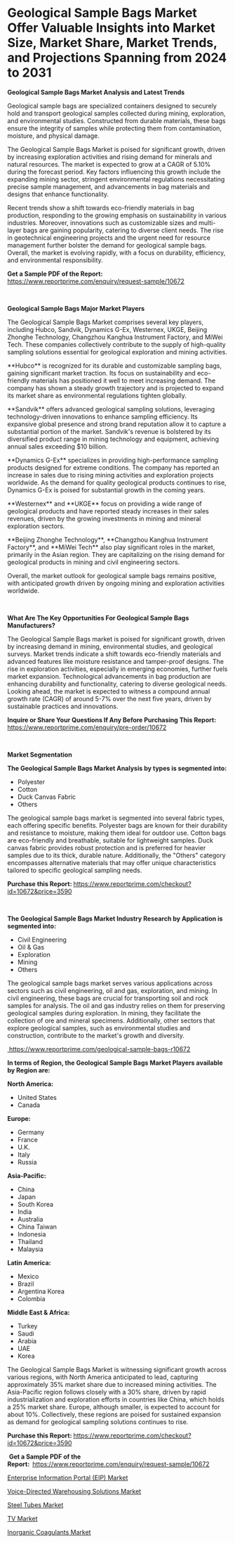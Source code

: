 <p><h1>Geological Sample Bags Market Offer Valuable Insights into Market Size, Market Share, Market Trends, and Projections Spanning from 2024 to 2031</h1></p><p><strong>Geological Sample Bags Market Analysis and Latest Trends</strong></p>
<p><p>Geological sample bags are specialized containers designed to securely hold and transport geological samples collected during mining, exploration, and environmental studies. Constructed from durable materials, these bags ensure the integrity of samples while protecting them from contamination, moisture, and physical damage.</p><p>The Geological Sample Bags Market is poised for significant growth, driven by increasing exploration activities and rising demand for minerals and natural resources. The market is expected to grow at a CAGR of 5.10% during the forecast period. Key factors influencing this growth include the expanding mining sector, stringent environmental regulations necessitating precise sample management, and advancements in bag materials and designs that enhance functionality.</p><p>Recent trends show a shift towards eco-friendly materials in bag production, responding to the growing emphasis on sustainability in various industries. Moreover, innovations such as customizable sizes and multi-layer bags are gaining popularity, catering to diverse client needs. The rise in geotechnical engineering projects and the urgent need for resource management further bolster the demand for geological sample bags. Overall, the market is evolving rapidly, with a focus on durability, efficiency, and environmental responsibility.</p></p>
<p><strong>Get a Sample PDF of the Report:&nbsp;</strong> <a href="https://www.reportprime.com/enquiry/request-sample/10672?utm_campaign=39&utm_medium=2&utm_source=Github&utm_content=ia&utm_term=29112024&utm_id=geological-sample-bags">https://www.reportprime.com/enquiry/request-sample/10672</a></p>
<p>&nbsp;</p>
<p><strong>Geological Sample Bags Major Market Players</strong></p>
<p><p>The Geological Sample Bags Market comprises several key players, including Hubco, Sandvik, Dynamics G-Ex, Westernex, UKGE, Beijing Zhonghe Technology, Changzhou Kanghua Instrument Factory, and MiWei Tech. These companies collectively contribute to the supply of high-quality sampling solutions essential for geological exploration and mining activities.</p><p>**Hubco** is recognized for its durable and customizable sampling bags, gaining significant market traction. Its focus on sustainability and eco-friendly materials has positioned it well to meet increasing demand. The company has shown a steady growth trajectory and is projected to expand its market share as environmental regulations tighten globally.</p><p>**Sandvik** offers advanced geological sampling solutions, leveraging technology-driven innovations to enhance sampling efficiency. Its expansive global presence and strong brand reputation allow it to capture a substantial portion of the market. Sandvik's revenue is bolstered by its diversified product range in mining technology and equipment, achieving annual sales exceeding $10 billion.</p><p>**Dynamics G-Ex** specializes in providing high-performance sampling products designed for extreme conditions. The company has reported an increase in sales due to rising mining activities and exploration projects worldwide. As the demand for quality geological products continues to rise, Dynamics G-Ex is poised for substantial growth in the coming years.</p><p>**Westernex** and **UKGE** focus on providing a wide range of geological products and have reported steady increases in their sales revenues, driven by the growing investments in mining and mineral exploration sectors.</p><p>**Beijing Zhonghe Technology**, **Changzhou Kanghua Instrument Factory**, and **MiWei Tech** also play significant roles in the market, primarily in the Asian region. They are capitalizing on the rising demand for geological products in mining and civil engineering sectors.</p><p>Overall, the market outlook for geological sample bags remains positive, with anticipated growth driven by ongoing mining and exploration activities worldwide.</p></p>
<p>&nbsp;</p>
<p><strong>What Are The Key Opportunities For Geological Sample Bags Manufacturers?</strong></p>
<p><p>The Geological Sample Bags market is poised for significant growth, driven by increasing demand in mining, environmental studies, and geological surveys. Market trends indicate a shift towards eco-friendly materials and advanced features like moisture resistance and tamper-proof designs. The rise in exploration activities, especially in emerging economies, further fuels market expansion. Technological advancements in bag production are enhancing durability and functionality, catering to diverse geological needs. Looking ahead, the market is expected to witness a compound annual growth rate (CAGR) of around 5-7% over the next five years, driven by sustainable practices and innovations.</p></p>
<p><strong>Inquire or Share Your Questions If Any Before Purchasing This Report:</strong> <a href="https://www.reportprime.com/enquiry/pre-order/10672?utm_campaign=39&utm_medium=2&utm_source=Github&utm_content=ia&utm_term=29112024&utm_id=geological-sample-bags">https://www.reportprime.com/enquiry/pre-order/10672</a></p>
<p>&nbsp;</p>
<p><strong>Market Segmentation</strong></p>
<p><strong>The Geological Sample Bags Market Analysis by types is segmented into:</strong></p>
<p><ul><li>Polyester</li><li>Cotton</li><li>Duck Canvas Fabric</li><li>Others</li></ul></p>
<p><p>The geological sample bags market is segmented into several fabric types, each offering specific benefits. Polyester bags are known for their durability and resistance to moisture, making them ideal for outdoor use. Cotton bags are eco-friendly and breathable, suitable for lightweight samples. Duck canvas fabric provides robust protection and is preferred for heavier samples due to its thick, durable nature. Additionally, the "Others" category encompasses alternative materials that may offer unique characteristics tailored to specific geological sampling needs.</p></p>
<p><strong>Purchase this Report:&nbsp;</strong><a href="https://www.reportprime.com/checkout?id=10672&price=3590&utm_campaign=39&utm_medium=2&utm_source=Github&utm_content=ia&utm_term=29112024&utm_id=geological-sample-bags">https://www.reportprime.com/checkout?id=10672&price=3590</a></p>
<p>&nbsp;</p>
<p><strong>The Geological Sample Bags Market Industry Research by Application is segmented into:</strong></p>
<p><ul><li>Civil Engineering</li><li>Oil & Gas</li><li>Exploration</li><li>Mining</li><li>Others</li></ul></p>
<p><p>The geological sample bags market serves various applications across sectors such as civil engineering, oil and gas, exploration, and mining. In civil engineering, these bags are crucial for transporting soil and rock samples for analysis. The oil and gas industry relies on them for preserving geological samples during exploration. In mining, they facilitate the collection of ore and mineral specimens. Additionally, other sectors that explore geological samples, such as environmental studies and construction, contribute to the market's growth and diversity.</p></p>
<p><a href="https://www.reportprime.com/geological-sample-bags-r10672?utm_campaign=39&utm_medium=2&utm_source=Github&utm_content=ia&utm_term=29112024&utm_id=geological-sample-bags">&nbsp;https://www.reportprime.com/geological-sample-bags-r10672</a></p>
<p><strong>In terms of Region, the Geological Sample Bags Market Players available by Region are:</strong></p>
<p>
    <p> <strong> North America: </strong>
        <ul>
            <li>United States</li>
            <li>Canada</li>
        </ul>
        </p> 
    <p> <strong> Europe: </strong>
        <ul>
            <li>Germany</li>
            <li>France</li>
            <li>U.K.</li>
            <li>Italy</li>
            <li>Russia</li>
        </ul>
        </p> 
    <p> <strong> Asia-Pacific: </strong>
        <ul>
            <li>China</li>
            <li>Japan</li>
            <li>South Korea</li>
            <li>India</li>
            <li>Australia</li>
            <li>China Taiwan</li>
            <li>Indonesia</li>
            <li>Thailand</li>
            <li>Malaysia</li>
        </ul>
        </p> 
    <p> <strong> Latin America: </strong>
        <ul>
            <li>Mexico</li>
            <li>Brazil</li>
            <li>Argentina Korea</li>
            <li>Colombia</li>
        </ul>
        </p> 
    <p> <strong> Middle East & Africa: </strong>
        <ul>
            <li>Turkey</li>
            <li>Saudi</li>
            <li>Arabia</li>
            <li>UAE</li>
            <li>Korea</li>
        </ul>
    </p>
    </p>
<p><p>The Geological Sample Bags Market is witnessing significant growth across various regions, with North America anticipated to lead, capturing approximately 35% market share due to increased mining activities. The Asia-Pacific region follows closely with a 30% share, driven by rapid industrialization and exploration efforts in countries like China, which holds a 25% market share. Europe, although smaller, is expected to account for about 10%. Collectively, these regions are poised for sustained expansion as demand for geological sampling solutions continues to rise.</p></p>
<p><strong>Purchase this Report: </strong><a href="https://www.reportprime.com/checkout?id=10672&price=3590&utm_campaign=39&utm_medium=2&utm_source=Github&utm_content=ia&utm_term=29112024&utm_id=geological-sample-bags">https://www.reportprime.com/checkout?id=10672&price=3590</a></p>
<p>&nbsp;<strong>Get a Sample PDF of the Report:&nbsp;&nbsp;</strong><a href="https://www.reportprime.com/enquiry/request-sample/10672?utm_campaign=39&utm_medium=2&utm_source=Github&utm_content=ia&utm_term=29112024&utm_id=geological-sample-bags">https://www.reportprime.com/enquiry/request-sample/10672</a></p>
<p><strong></strong></p>
<p><p><a href="https://issuu.com/reportprime-2/docs/enterprise-information-portal-eip-m_ebb400e49e72b6?utm_campaign=39&utm_medium=2&utm_source=Github&utm_content=ia&utm_term=29112024&utm_id=geological-sample-bags">Enterprise Information Portal (EIP) Market</a></p><p><a href="https://issuu.com/reportprime-2/docs/voice-directed-warehousing-solution_3e9d26939e349d?utm_campaign=39&utm_medium=2&utm_source=Github&utm_content=ia&utm_term=29112024&utm_id=geological-sample-bags">Voice-Directed Warehousing Solutions Market</a></p><p><a href="https://www.linkedin.com/pulse/steel-tubes-market-revolution-size-share-emerging-trends-fgyje?utm_campaign=39&utm_medium=2&utm_source=Github&utm_content=ia&utm_term=29112024&utm_id=geological-sample-bags">Steel Tubes Market</a></p><p><a href="https://www.linkedin.com/pulse/tv-market-evolution-future-outlook-forecasting-industry-trends-gojcc?utm_campaign=39&utm_medium=2&utm_source=Github&utm_content=ia&utm_term=29112024&utm_id=geological-sample-bags">TV Market</a></p><p><a href="https://www.linkedin.com/pulse/global-inorganic-coagulants-48-cagr-forecast-2024-2031-wxbce?utm_campaign=39&utm_medium=2&utm_source=Github&utm_content=ia&utm_term=29112024&utm_id=geological-sample-bags">Inorganic Coagulants Market</a></p></p>